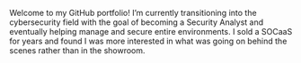 Welcome to my GitHub portfolio! I’m currently transitioning into the cybersecurity field with the goal of becoming a Security Analyst and eventually helping manage and secure entire environments. I sold a SOCaaS for years and found I was more interested in what was going on behind the scenes rather than in the showroom.
